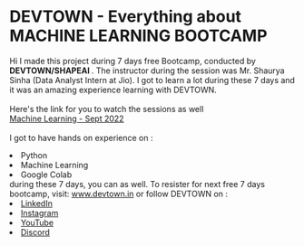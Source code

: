 # DEVTOWN - Everything about MACHINE LEARNING BOOTCAMP
Hi I made this project during 7 days free Bootcamp, conducted by <b> DEVTOWN/SHAPEAI </b>.
The instructor during the session was Mr. Shaurya Sinha (Data Analyst Intern at Jio). I got to 
learn a lot during these 7 days and it was an amazing experience learning with DEVTOWN.
<br><br>Here's the link for you to watch the sessions as well<br>
<a href="https://www.youtube.com/playlist?list=PL7zl8TDRnbulkeQlgM8Ggz9UcnhaeIkDp">Machine Learning - Sept 2022</a>
<br><br> I got to have hands on experience on :
<li>Python
<li>Machine Learning
<li>Google Colab
<br>during these 7 days, you can as well. To resister for next free 7 days bootcamp, visit:
<a href="https://www.devtown.in/events"> www.devtown.in</a>
or follow DEVTOWN on :
<li><a href ="https://www.linkedin.com/company/devtown-in/">LinkedIn</a>
<li><a href ="https://www.instagram.com/devtown.in/">Instagram</a>
<li><a href ="https://www.youtube.com/c/DevTownIndia">YouTube</a>
<li><a href ="https://discord.gg/GMeAG9BVuD">Discord</a>
